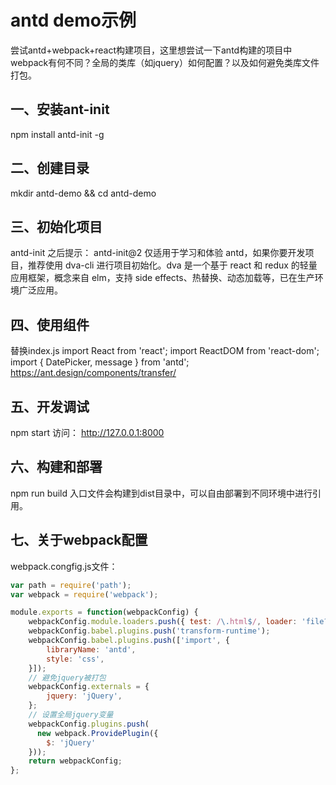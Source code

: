 # antd demo示例
尝试antd+webpack+react构建项目，这里想尝试一下antd构建的项目中webpack有何不同？全局的类库（如jquery）如何配置？以及如何避免类库文件打包。

## 一、安装ant-init
npm install antd-init -g

## 二、创建目录
mkdir antd-demo && cd antd-demo

## 三、初始化项目
antd-init
之后提示：
antd-init@2 仅适用于学习和体验 antd，如果你要开发项目，推荐使用 dva-cli 进行项目初始化。dva 是一个基于 react 和 redux 的轻量应用框架，概念来自 elm，支持 side effects、热替换、动态加载等，已在生产环境广泛应用。

## 四、使用组件
替换index.js
import React from 'react';
import ReactDOM from 'react-dom';
import { DatePicker, message } from 'antd';
https://ant.design/components/transfer/

## 五、开发调试
npm start
访问：
http://127.0.0.1:8000

## 六、构建和部署
npm run build
入口文件会构建到dist目录中，可以自由部署到不同环境中进行引用。

## 七、关于webpack配置
webpack.congfig.js文件：
```js
var path = require('path');
var webpack = require('webpack');

module.exports = function(webpackConfig) {
    webpackConfig.module.loaders.push({ test: /\.html$/, loader: 'file?name=[name].[ext]' });
    webpackConfig.babel.plugins.push('transform-runtime');
    webpackConfig.babel.plugins.push(['import', {
        libraryName: 'antd',
        style: 'css',
    }]);
    // 避免jquery被打包
    webpackConfig.externals = {
        jquery: 'jQuery',
    };
    // 设置全局jquery变量
    webpackConfig.plugins.push(
      new webpack.ProvidePlugin({
        $: 'jQuery'
    }));
    return webpackConfig;
};
```